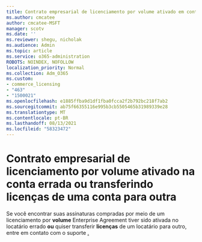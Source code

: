 ```yaml
---
title: Contrato empresarial de licenciamento por volume ativado em conta errada
ms.author: cmcatee
author: cmcatee-MSFT
manager: scotv
ms.date: ''
ms.reviewer: shegu, nicholak
ms.audience: Admin
ms.topic: article
ms.service: o365-administration
ROBOTS: NOINDEX, NOFOLLOW
localization_priority: Normal
ms.collection: Adm_O365
ms.custom:
- commerce_licensing
- "463"
- "1500021"
ms.openlocfilehash: e1885ffba9d1df1fba0fcca2f2b792bc218f7ab2
ms.sourcegitcommit: ab75f66355116e995b3cb5505465b31989339e28
ms.translationtype: MT
ms.contentlocale: pt-BR
ms.lasthandoff: 08/13/2021
ms.locfileid: "58323472"
---
```

# <a name="volume-licensing-enterprise-agreement-activated-on-the-wrong-account-or-transferring-licenses-from-one-account-to-another"></a>Contrato empresarial de licenciamento por volume ativado na conta errada ou transferindo licenças de uma conta para outra

Se você encontrar suas assinaturas compradas por meio de um licenciamento por **volume** Enterprise Agreement tiver sido ativada no locatário errado **ou** quiser transferir **licenças** de um locatário para outro, entre em contato com o suporte [.](https://go.microsoft.com/fwlink/p/?linkid=518322)